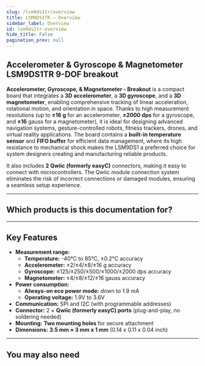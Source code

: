 ```yaml
---
slug: /lsm9ds1tr/overview
title: LSM9DS1TR – Overview
sidebar_label: Overview
id: lsm9ds1tr-overview 
hide_title: False
pagination_prev: null
---
```


## Accelerometer & Gyroscope & Magnetometer LSM9DS1TR 9-DOF breakout

**Accelerometer, Gyroscope, & Magnetometer - Breakout** is a compact board that integrates a **3D accelerometer**, a **3D gyroscope**, and a **3D magnetometer**, enabling comprehensive tracking of linear acceleration, rotational motion, and orientation in space. Thanks to high measurement resolutions (up to **±16 g** for an accelerometer, **±2000 dps** for a gyroscope, and **±16** gauss for a magnetometer), it is ideal for designing advanced navigation systems, gesture-controlled robots, fitness trackers, drones, and virtual reality applications. The board contains a **built-in temperature sensor** and **FIFO buffer** for efficient data management, where its high resistance to mechanical shock makes the LSM9DS1 a preferred choice for system designers creating and manufacturing reliable products.

It also includes **2 Qwiic (formerly easyC)** connectors, making it easy to connect with microcontrollers. The Qwiic module connection system eliminates the risk of incorrect connections or damaged modules, ensuring a seamless setup experience.

<CenteredImage src="/img/lsm9ds1tr/333069.jpg" alt="Accelerometer & Gyroscope & Magnetometer LSM9DS1TR 9-DOF breakout" caption="Accelerometer & Gyroscope & Magnetometer LSM9DS1TR 9-DOF breakout" />

---

## Which products is this documentation for?

<QuickLink 
  title="Accelerometer & Gyroscope & Magnetometer LSM9DS1TR 9-DOF breakout" 
  description="333069"
  url="https://soldered.com/product/accelerometer-gyroscope-magnetometer-lsm9ds1tr-9-dof-breakout/"
  image="/img/lsm9ds1tr/333069.jpg" 
/>


---

## Key Features

- **Measurement range:**  
  - **Temperature:** -40°C to 85°C, ±0.2°C accuracy  
  - **Accelerometer:** ±2/±4/±8/±16 g accuracy
  - **Gyroscope:**  ±125/±250/±500/±1000/±2000 dps accuracy 
  - **Magnetometer:**  ±4/±8/±12/±16 gauss accuracy    
- **Power consumption:**  
  - **Always-on eco power mode:** down to 1.9 mA
  - **Operating voltage:** 1.9V to 3.6V
- **Communication:** SPI and I2C (with programmable addresses)  
- **Connector:** 2 × **Qwiic (formerly easyC) ports** (plug-and-play, no soldering needed)  
- **Mounting:** **Two mounting holes** for secure attachment  
- **Dimensions:** **3.5 mm × 3 mm x 1 mm**  (0.14 x 0.11 x 0.04 inch) 

---





## You may also need

<QuickLink 
  title="Qwiic cable" 
  description="Qwiic (formerly easyC) compatible cables with connectors on both ends, available in various lengths."
  url="https://soldered.com/product/easyc-cable/"
  image="/img/333311.webp" 
/> 